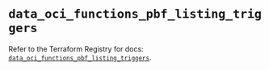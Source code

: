 # `data_oci_functions_pbf_listing_triggers`

Refer to the Terraform Registry for docs: [`data_oci_functions_pbf_listing_triggers`](https://registry.terraform.io/providers/oracle/oci/6.18.0/docs/data-sources/functions_pbf_listing_triggers).
